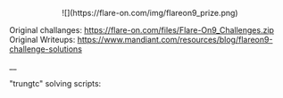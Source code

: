 <p align="center">
![](https://flare-on.com/img/flareon9_prize.png)
</p>

Original challanges: https://flare-on.com/files/Flare-On9_Challenges.zip
Original Writeups: https://www.mandiant.com/resources/blog/flareon9-challenge-solutions

__

"trungtc" solving scripts:
